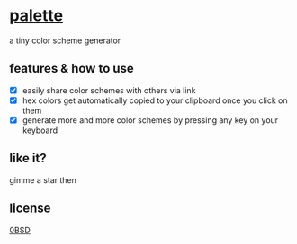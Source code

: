 # [palette](https://often.github.io/palette/)
a tiny color scheme generator

## features & how to use
- [x] easily share color schemes with others via link
- [x] hex colors get automatically copied to your clipboard once you click on them
- [x] generate more and more color schemes by pressing any key on your keyboard

## like it?
gimme a star then

## license
[0BSD](LICENSE)
